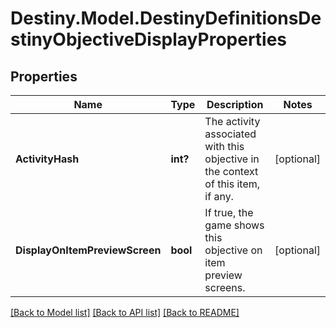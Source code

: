 # Destiny.Model.DestinyDefinitionsDestinyObjectiveDisplayProperties

## Properties

Name | Type | Description | Notes
------------ | ------------- | ------------- | -------------
**ActivityHash** | **int?** | The activity associated with this objective in the context of this item, if any. | [optional] 
**DisplayOnItemPreviewScreen** | **bool** | If true, the game shows this objective on item preview screens. | [optional] 

[[Back to Model list]](../README.md#documentation-for-models) [[Back to API list]](../README.md#documentation-for-api-endpoints) [[Back to README]](../README.md)

